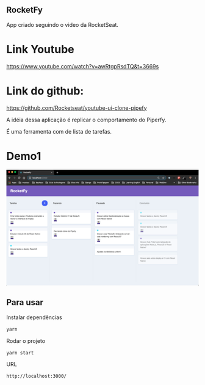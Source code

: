 ## RocketFy

App criado seguindo o video da RocketSeat.

# Link Youtube
https://www.youtube.com/watch?v=awRtgpRsdTQ&t=3669s

# Link do github:
https://github.com/Rocketseat/youtube-ui-clone-pipefy

A idéia dessa aplicação é replicar o comportamento do Piperfy.

É uma ferramenta com de lista de tarefas.

# Demo1

![Demo 01.](./demo/demo01.png "demo01")

## Para usar

Instalar dependências
```sh
yarn
```
Rodar o projeto
```sh
yarn start
```
URL
```sh
http://localhost:3000/
```